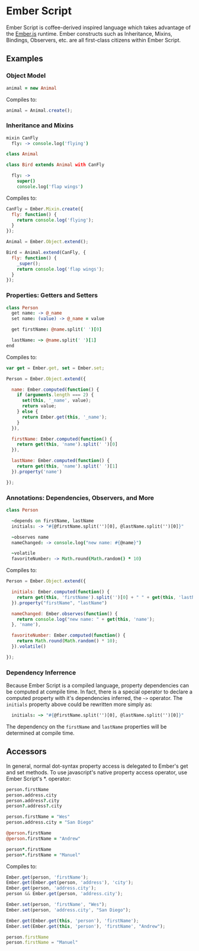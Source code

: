 # Ember Script

Ember Script is coffee-derived inspired language which takes advantage of the [Ember.js](http://emberjs.com) runtime. Ember constructs such as Inheritance, Mixins, Bindings, Observers, etc. are all first-class citizens within Ember Script.

## Examples

### Object Model

```coffeescript
animal = new Animal
```

Compiles to:

```javascript
animal = Animal.create();
```

### Inheritance and Mixins

```coffeescript
mixin CanFly
  fly: -> console.log('flying')

class Animal

class Bird extends Animal with CanFly

  fly: ->
    super()
    console.log('flap wings')
```

Compiles to:

```javascript
CanFly = Ember.Mixin.create({
  fly: function() {
    return console.log('flying');
  }
});

Animal = Ember.Object.extend();

Bird = Animal.extend(CanFly, {
  fly: function() {
    _super();
    return console.log('flap wings');
  }
});
```

### Properties: Getters and Setters

```coffeescript
class Person
  get name: -> @_name
  set name: (value) -> @_name = value

  get firstName: @name.split(' ')[0]

  lastName: ~> @name.split(' ')[1]
end
```

Compiles to:

```javascript
var get = Ember.get, set = Ember.set;

Person = Ember.Object.extend({

  name: Ember.computed(function() {
    if (arguments.length === 2) {
      set(this, '_name', value);
      return value;
    } else {
      return Ember.get(this, '_name');
    }
  }),

  firstName: Ember.computed(function() {
    return get(this, 'name').split(' ')[0]
  }),

  lastName: Ember.computed(function() {
    return get(this, 'name').split(' ')[1]
  }).property('name')

});

```

### Annotations: Dependencies, Observers, and More

```coffeescript
class Person

  ~depends on firstName, lastName
  initials: -> "#{@firstName.split('')[0], @lastName.split('')[0]}"

  ~observes name
  nameChanged: -> console.log("new name: #{@name}")

  ~volatile
  favoriteNumber: -> Math.round(Math.random() * 10)

```

Compiles to:

```javascript
Person = Ember.Object.extend({

  initials: Ember.computed(function() {
    return get(this, 'firstName').split('')[0] + " " + get(this, 'lastName').split('')[0];
  }).property("firstName", "lastName")

  nameChanged: Ember.observes(function() {
    return console.log("new name: " + get(this, 'name');
  }, 'name'),

  favoriteNumber: Ember.computed(function() {
    return Math.round(Math.random() * 10);
  }).volatile()

});
```

### Dependency Inferrence

Because Ember Script is a compiled language, property dependencies can be computed at compile time. In fact, there is a special operator to declare a computed property with it's dependencies inferred, the `~>` operator. The `initials` property above could be rewritten more simply as:

```coffeescript
  initials: ~> "#{@firstName.split('')[0], @lastName.split('')[0]}"
```

The dependency on the `firstName` and `lastName` properties will be determined at compile time.

## Accessors

In general, normal dot-syntax property access is delegated to Ember's get and set methods. To use javascript's native property access operator, use Ember Script's *. operator:

```coffeescript
person.firstName
person.address.city
person.address?.city
person?.address?.city

person.firstName = "Wes"
person.address.city = "San Diego"

@person.firstName
@person.firstName = "Andrew"

person*.firstName
person*.firstName = "Manuel"
```

Compiles to:

```javascript
Ember.get(person, 'firstName');
Ember.get(Ember.get(person, 'address'), 'city');
Ember.get(person, 'address.city');
person && Ember.get(person, 'address.city');

Ember.set(person, 'firstName', "Wes");
Ember.set(person, 'address.city', "San Diego");

Ember.get(Ember.get(this, 'person'), 'firstName');
Ember.set(Ember.get(this, 'person'), 'firstName', "Andrew");

person.firstName
person.firstName = "Manuel"
```




